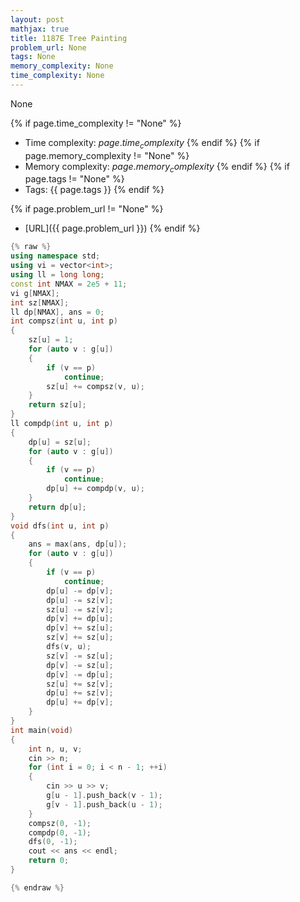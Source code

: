 ```yaml
---
layout: post
mathjax: true
title: 1187E Tree Painting
problem_url: None
tags: None
memory_complexity: None
time_complexity: None
---
```


None


{% if page.time_complexity != "None" %}
- Time complexity: ${{ page.time_complexity }}$
{% endif %}
{% if page.memory_complexity != "None" %}
- Memory complexity: ${{ page.memory_complexity }}$
{% endif %}
{% if page.tags != "None" %}
- Tags: {{ page.tags }}
{% endif %}

{% if page.problem_url != "None" %}
- [URL]({{ page.problem_url }})
{% endif %}

```cpp
{% raw %}
using namespace std;
using vi = vector<int>;
using ll = long long;
const int NMAX = 2e5 + 11;
vi g[NMAX];
int sz[NMAX];
ll dp[NMAX], ans = 0;
int compsz(int u, int p)
{
    sz[u] = 1;
    for (auto v : g[u])
    {
        if (v == p)
            continue;
        sz[u] += compsz(v, u);
    }
    return sz[u];
}
ll compdp(int u, int p)
{
    dp[u] = sz[u];
    for (auto v : g[u])
    {
        if (v == p)
            continue;
        dp[u] += compdp(v, u);
    }
    return dp[u];
}
void dfs(int u, int p)
{
    ans = max(ans, dp[u]);
    for (auto v : g[u])
    {
        if (v == p)
            continue;
        dp[u] -= dp[v];
        dp[u] -= sz[v];
        sz[u] -= sz[v];
        dp[v] += dp[u];
        dp[v] += sz[u];
        sz[v] += sz[u];
        dfs(v, u);
        sz[v] -= sz[u];
        dp[v] -= sz[u];
        dp[v] -= dp[u];
        sz[u] += sz[v];
        dp[u] += sz[v];
        dp[u] += dp[v];
    }
}
int main(void)
{
    int n, u, v;
    cin >> n;
    for (int i = 0; i < n - 1; ++i)
    {
        cin >> u >> v;
        g[u - 1].push_back(v - 1);
        g[v - 1].push_back(u - 1);
    }
    compsz(0, -1);
    compdp(0, -1);
    dfs(0, -1);
    cout << ans << endl;
    return 0;
}

{% endraw %}
```